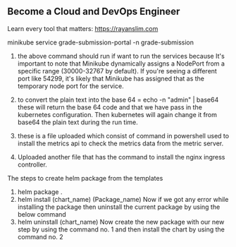 ## Become a Cloud and DevOps Engineer

Learn every tool that matters: https://rayanslim.com



minikube service grade-submission-portal -n grade-submission

1. the above command should run if want to run the services because It's important to note that Minikube dynamically assigns a NodePort from a specific range (30000-32767 by default). If you're seeing a different port like 54299, it's likely that Minikube has assigned that as the temporary node port for the service.

2. to convert the plain text into the base 64 = echo -n "admin" | base64   these will return the base 64 code and that we have pass in the kubernetes configuration. Then kubernetes will again change it from base64 the plain text during the run time.

3. these is a file uploaded which consist of command in powershell used to install the metrics api to check the metrics data from the metric server.

4.  Uploaded another file that has the command to install the nginx ingress controller.



The steps to create helm package from the templates
1. helm package .
2. helm install (chart_name) (Package_name)
Now if we got any error while installing the package then uninstall the current package by using the below command
3. helm uninstall (chart_name)
   Now create the new package with our new step by using the command no. 1 and then install the chart by using the command no. 2
   
